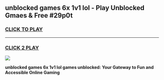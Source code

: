 
## unblocked games 6x 1v1 lol - Play Unblocked Gmaes & Free #29p0t
<h3>
<a href="https://news.freeplayer.one?title=unblocked_games_6x_1v1_lol&ref=03M">CLICK TO PLAY</a></h3>
<hr>

<h3>
<a href="https://news.freeplayer.one?title=unblocked_games_6x_1v1_lol&ref=03M">CLICK 2 PLAY</a>
  
</h3>

<a href="https://news.freeplayer.one?title=unblocked_games_6x_1v1_lol&ref=03M"><img src="https://clearcache.store/games.png"></a>


**unblocked games 6x 1v1 lol games unblocked: Your Gateway to Fun and Accessible Online Gaming**
